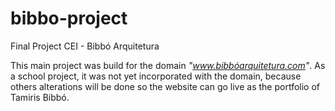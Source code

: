 # bibbo-project
Final Project CEI - Bibbó Arquitetura

This main project was build for the domain *"www.bibbóarquitetura.com"*.
As a school project, it was not yet incorporated with the domain, because others alterations will be done so the website can go live as the portfolio of Tamiris Bibbó.
